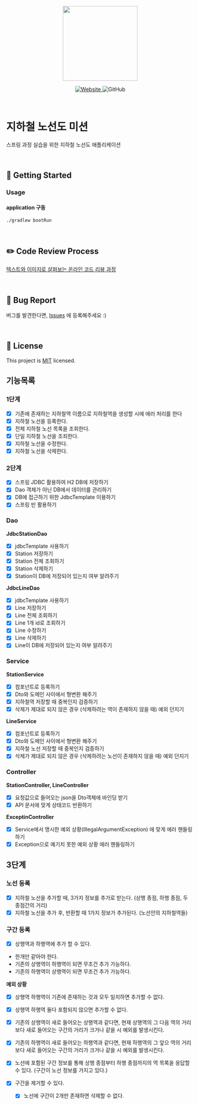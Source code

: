 <p align="center">
    <img width="200px;" src="https://raw.githubusercontent.com/woowacourse/atdd-subway-admin-frontend/master/images/main_logo.png"/>
</p>
<p align="center">
  <a href="https://techcourse.woowahan.com/c/Dr6fhku7" alt="woowacourse subway">
    <img alt="Website" src="https://img.shields.io/website?url=https%3A%2F%2Fedu.nextstep.camp%2Fc%2FR89PYi5H">
  </a>
  <img alt="GitHub" src="https://img.shields.io/github/license/woowacourse/atdd-subway-map">
</p>

<br>

# 지하철 노선도 미션
스프링 과정 실습을 위한 지하철 노선도 애플리케이션

<br>

## 🚀 Getting Started
### Usage
#### application 구동
```
./gradlew bootRun
```
<br>

## ✏️ Code Review Process
[텍스트와 이미지로 살펴보는 온라인 코드 리뷰 과정](https://github.com/next-step/nextstep-docs/tree/master/codereview)

<br>

## 🐞 Bug Report

버그를 발견한다면, [Issues](https://github.com/woowacourse/atdd-subway-map/issues) 에 등록해주세요 :)

<br>

## 📝 License

This project is [MIT](https://github.com/woowacourse/atdd-subway-map/blob/master/LICENSE) licensed.


## 기능목록
### 1단계
- [x] 기존에 존재하는 지하철역 이름으로 지하철역을 생성할 시에 에러 처리를 한다
- [x] 지하철 노선을 등록한다.
- [x] 전체 지하철 노선 목록을 조회한다. 
- [x] 단일 지하철 노선을 조죄한다.
- [x] 지하철 노선을 수정한다.
- [x] 지하철 노선을 삭제한다.

### 2단계
- [x] 스프링 JDBC 활용하여 H2 DB에 저장하기
- [x] Dao 객체가 아닌 DB에서 데이터를 관리하기
- [x] DB에 접근하기 위한 JdbcTemplate 이용하기 
- [x] 스프링 빈 활용하기

### Dao
**JdbcStationDao**
- [x] jdbcTemplate 사용하기
- [x] Station 저장하기
- [x] Station 전체 조회하기
- [x] Station 삭제하기
- [x] Station이 DB에 저장되어 있는지 여부 알려주기

**JdbcLineDao**
- [x] jdbcTemplate 사용하기
- [x] Line 저장하기
- [x] Line 전체 조회하기
- [x] Line 1개 id로 조회하기
- [x] Line 수정하기
- [x] Line 삭제하기
- [x] Line이 DB에 저장되어 있는지 여부 알려주기

### Service
**StationService**
- [x] 컴포넌트로 등록하기
- [x] Dto와 도메인 사이에서 형변환 해주기
- [x] 지하철역 저장할 때 중복인지 검증하기
- [x] 삭제가 제대로 되지 않은 경우 (삭제하려는 역이 존재하지 않을 때) 예외 던지기

**LineService**
- [x] 컴포넌트로 등록하기
- [x] Dto와 도메인 사이에서 형변환 해주기
- [x] 지하철 노선 저장할 때 중복인지 검증하기
- [x] 삭제가 제대로 되지 않은 경우 (삭제하려는 노선이 존재하지 않을 때) 예외 던지기

### Controller
**StationController, LineController**
- [x] 요청값으로 들어오는 json을 Dto객체에 바인딩 받기
- [x] API 문서에 맞게 상태코드 반환하기

**ExceptinController**
- [x] Service에서 명시한 예외 상황(IllegalArgumentException) 에 맞게 에러 핸들링하기
- [x] Exception으로 예기치 못한 예외 상황 에러 핸들링하기

## 3단계
### 노선 등록
- [x] 지하철 노선을 추가할 때, 3가지 정보를 추가로 받는다. (상행 종점, 하행 종점, 두 종점간의 거리)
- [x] 지하철 노선을 추가 후, 반환할 때 1가지 정보가 추가된다. (노선안의 지하철역들)

### 구간 등록
- [x] 상행역과 하행역에 추가 할 수 있다.
- 한개만 같아야 한다.
- 기존의 상행역이 하행역이 되면 무조건 추가 가능하다.
- 기존의 하행역이 상행역이 되면 무조건 추가 가능하다.

**예외 상황**
- [x] 상행역 하행역이 기존에 존재하는 것과 모두 일치하면 추가할 수 없다.
- [x] 상행역 하행역 둘다 포함되지 않으면 추가할 수 없다.
- [x] 기존의 상행역이 새로 들어오는 상행역과 같다면, 현재 상행역의 그 다음 역의 거리보다 새로 들어오는 구간의 거리가 크거나 같을 시 예외를 발생시킨다.
- [x] 기존의 하행역이 새로 들어오는 하행역과 같다면, 현재 하행역의 그 앞으 역의 거리보다 새로 들어오는 구간의 거리가 크거나 같을 시 예외를 발생시킨다.

- [x] 노선에 포함된 구간 정보를 통해 상행 종점부터 하행 종점까지의 역 목록을 응답할 수 있다. (구간이 노선 정보를 가지고 있다.)
- [x] 구간을 제거할 수 있다.
  - [x] 노선에 구간이 2개만 존재하면 삭제할 수 없다.
